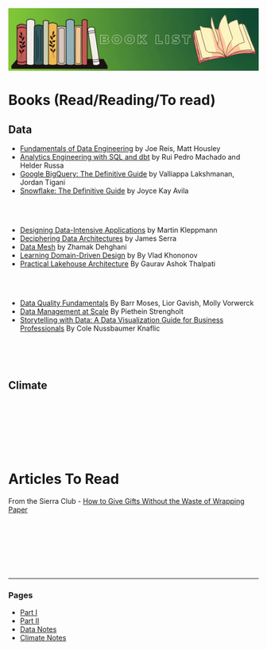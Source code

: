 <img src="images/book_readings.gif?raw=true"/>

# Books (Read/Reading/To read)

## Data
- [Fundamentals of Data Engineering](https://www.oreilly.com/library/view/fundamentals-of-data/9781098108298/) by Joe Reis, Matt Housley
- [Analytics Engineering with SQL and dbt](https://learning.oreilly.com/library/view/analytics-engineering-with/9781098142377/) by Rui Pedro Machado and Helder Russa
- [Google BigQuery: The Definitive Guide](https://learning.oreilly.com/library/view/google-bigquery-the/9781492044451/) by Valliappa Lakshmanan, Jordan Tigani
- [Snowflake: The Definitive Guide](https://learning.oreilly.com/library/view/snowflake-the-definitive/9781098103811/) by Joyce Kay Avila

<br>
<br>

- [Designing Data-Intensive Applications](https://learning.oreilly.com/library/view/designing-data-intensive-applications/9781491903063/) by Martin Kleppmann
- [Deciphering Data Architectures](https://learning.oreilly.com/library/view/deciphering-data-architectures/9781098150754/) by James Serra
- [Data Mesh](https://learning.oreilly.com/library/view/data-mesh/9781492092384/) by Zhamak Dehghani
- [Learning Domain-Driven Design](https://learning.oreilly.com/library/view/learning-domain-driven-design/9781098100124/) by By Vlad Khononov
- [Practical Lakehouse Architecture](https://learning.oreilly.com/library/view/practical-lakehouse-architecture/9781098153007/) By Gaurav Ashok Thalpati

<br>
<br>
  
- [Data Quality Fundamentals](https://learning.oreilly.com/library/view/data-quality-fundamentals/9781098112035/) By Barr Moses, Lior Gavish, Molly Vorwerck
- [Data Management at Scale](https://learning.oreilly.com/library/view/data-management-at/9781492054771/) By Piethein Strengholt
- [Storytelling with Data: A Data Visualization Guide for Business Professionals](https://learning.oreilly.com/library/view/storytelling-with-data/9781119002253/) By Cole Nussbaumer Knaflic

<br>
<br>
<br>

## Climate

<br>
<br>
<br>
<br>
<br>
<br>

# Articles To Read
From the Sierra Club - [How to Give Gifts Without the Waste of Wrapping Paper](https://www.sierraclub.org/sierra/how-give-gifts-without-waste-wrapping-paper?promoid=701Po00000Z2lDDIAZ)

<br>
<br>
<br>
<br>
<br>
<br>

---
### Pages 
- [Part I](/index.md)
- [Part II](/more_data_projects.md)
- [Data Notes](/data_notes.md)
- [Climate Notes](/climate_notes.md)
